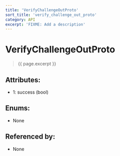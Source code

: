```yaml
---
title: 'VerifyChallengeOutProto'
sort_title: 'verify_challenge_out_proto'
category: API
excerpt: 'FIXME: Add a description'
---
```


[comment]: <> (THIS PART IS GENERATED - AKA DON'T EDIT THIS PART MANUALLY)

# VerifyChallengeOutProto

> {{ page.excerpt }}

## Attributes:

- 1: success (bool)

## Enums:

- None

## Referenced by:

- None

[comment]: <> (YOU CAN EDIT AFTER THIS)
